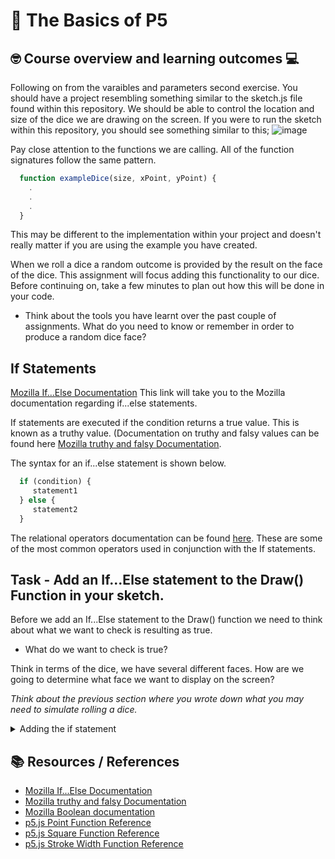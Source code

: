 # :wave: The Basics of P5 

## 🤓 Course overview and learning outcomes 💻

Following on from the varaibles and parameters second exercise. You should have a project resembling something similar to the sketch.js file found within this repository. We should be able to control the location and size of the dice we are drawing on the screen. If you were to run the sketch within this repository, you should see something similar to this;
![image](https://user-images.githubusercontent.com/67816866/150931163-b0f7981d-cc91-4187-b5f6-5606b306a107.png)

Pay close attention to the functions we are calling. All of the function signatures follow the same pattern. 
  
  ```js 
    function exampleDice(size, xPoint, yPoint) {
      .
      .
      .
    }
   ```
This may be different to the implementation within your project and doesn't really matter if you are using the example you have created.

When we roll a dice a random outcome is provided by the result on the face of the dice. This assignment will focus adding this functionality to our dice. Before continuing on, take a few minutes to plan out how this will be done in your code. 

* Think about the tools you have learnt over the past couple of assignments. What do you need to know or remember in order to produce a random dice face? 


## If Statements
[Mozilla If...Else Documentation](https://developer.mozilla.org/en-US/docs/Web/JavaScript/Reference/Statements/if...else) This link will take you to the Mozilla documentation regarding if...else statements. 

If statements are executed if the condition returns a true value. This is known as a truthy value. (Documentation on truthy and falsy values can be found here [Mozilla truthy and falsy Documentation](https://developer.mozilla.org/en-US/docs/Glossary/Truthy).

The syntax for an if...else statement is shown below.

```js
  if (condition) {
     statement1
  } else {
     statement2
  }
```
The relational operators documentation can be found [here](https://developer.mozilla.org/en-US/docs/Web/JavaScript/Reference/Operators#relational_operators). These are some of the most common operators used in conjunction with the If statements.



## Task - Add an If...Else statement to the Draw() Function in your sketch.
Before we add an If...Else statement to the Draw() function we need to think about what we want to check is resulting as true.

* What do we want to check is true?

Think in terms of the dice, we have several different faces. How are we going to determine what face we want to display on the screen? 


*Think about the previous section where you wrote down what you may need to simulate rolling a dice.*



<details>
  <summary> Adding the if statement </summary>
  My process can pe found below. If you don't want to see my process, continue on. You can always come back and see how my process compares to yours. 
  <details>
    <summary> My intent </summary>
    
     * I will create a global variable to remember the value that needs to be drawn on screen
    
     * I will need to add an If statement to the Draw() Function in order to draw the correct dice face
    
     * I will need some mechanism to generate a random number that the dice face on the screen will reflect
    
  </details>
  
  For my implementation I am going to use a Global variable to remember the value that has been rolled. This is what I will use within my If statement to evaluate my true clauses. This may seem strange but because of the Draw() function being called constantly, the drawing is constantly refreshed in the background. If I was to call the function just once, I wouldn't see the dice after the first refresh.

  The following screenshot show the global variable implementation
![image](https://user-images.githubusercontent.com/67816866/150936407-5a8da22d-443a-4ad3-8cd8-2955d42e8a51.png)

  This variable has been created outside of any function and using the var keyword.

  Now that I have a location to store my dice roll, I can start to think about the if statement. 

  In the example I have 6 dice functions defined. These represent each face on a 6 sided dice.

  * Why has this variable been created where it has?

  * Why haven't I used the const keyword to describe this variable? 


  ## My first attempt at an If statement to draw the dice face.
  The following screenshot show the first implementation of my If statement. This implementation is designed to draw the face of the dice representing 'one' when dice value is equal to one. 
  ![image](https://user-images.githubusercontent.com/67816866/150938825-03bc521e-8b0d-49c4-ab1a-ca8cc7058f6a.png)

  🧐 'Hmm... This doesn't seem to be outputting anything on the screen...' Why does the example in the above screenshot not seem to be outputting anyting? Write down some suggestions to make the dice output to the screen.
  
  
  ## Task - Make the dice appear on the screen
  Add screenshots of the changes you have made to make the dice appear on the screen.
  
  
  
  ## Task - Expand the If statement
  Add more conditions to the If statment. Are you catering for all possible dice face?
  Add a screenshot of your changes. 
  
  
  How did you test these changes?
   <img width="994" alt="image" src="https://user-images.githubusercontent.com/94476382/166679859-22f67845-3076-4b77-a3c7-4703cc10503b.png">

  
  ## Extension Task - Can you add a button to change the value of the dice? 
  [p5.js Button Documentation](https://p5js.org/reference/#/p5/createButton) Using this documentation, can you add a button to change the value of the dice being displayed? 

  Take a minute and think about this, what needs to change? 

  *Write down the process you want the user to do in order to 'roll the dice'.* What does this include? 
  
  
</details>
  
## 📚  Resources / References
* [Mozilla If...Else Documentation](https://developer.mozilla.org/en-US/docs/Web/JavaScript/Reference/Statements/if...else)
* [Mozilla truthy and falsy Documentation](https://developer.mozilla.org/en-US/docs/Glossary/Truthy)
* [Mozilla Boolean documentation](https://developer.mozilla.org/en-US/docs/Web/JavaScript/Reference/Global_Objects/Boolean)
* [p5.js Point Function Reference](https://p5js.org/reference/#/p5/point) 
* [p5.js Square Function Reference](https://p5js.org/reference/#/p5/square)
* [p5.js Stroke Width Function Reference](https://p5js.org/reference/#/p5/strokeWeight)
